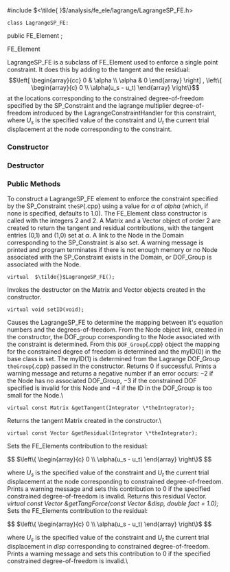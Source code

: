 \
#include $<\tilde{ }$/analysis/fe_ele/lagrange/LagrangeSP_FE.h$>$



```{.cpp}
class LagrangeSP_FE:
```
 public FE_Element ;


FE_Element


LagrangeSP_FE is a subclass of FE_Element used to enforce a single point
constraint. It does this by adding to the tangent and the residual:
$$\left[ \begin{array}{cc} 0 & \alpha \\ \alpha & 0 \end{array}
\right] ,
\left\{ \begin{array}{c} 0 \\ \alpha(u_s - u_t) \end{array} \right\}$$
at the locations corresponding to the constrained degree-of-freedom
specified by the SP_Constraint and the lagrange multiplier
degree-of-freedom introduced by the LagrangeConstraintHandler for this
constraint, where $U_s$ is the specified value of the constraint and
$U_t$ the current trial displacement at the node corresponding to the
constraint.
### Constructor

### Destructor

### Public Methods



To construct a LagrangeSP_FE element to enforce the constraint specified
by the SP_Constraint `theSP`{.cpp} using a value for $\alpha$ of *alpha*
(which, if none is specified, defaults to $1.0$). The FE_Element class
constructor is called with the integers $2$ and $2$. A Matrix and a
Vector object of order $2$ are created to return the tangent and
residual contributions, with the tangent entries (0,1) and (1,0) set at
$\alpha$. A link to the Node in the Domain corresponding to the
SP_Constraint is also set. A warning message is printed and program
terminates if there is not enough memory or no Node associated with the
SP_Constraint exists in the Domain, or DOF_Group is associated with the
Node.

```{.cpp}
virtual  $\tilde{}$LagrangeSP_FE();
```


Invokes the destructor on the Matrix and Vector objects created in the
constructor.

```{.cpp}
virtual void setID(void);
```


Causes the LagrangeSP_FE to determine the mapping between it's equation
numbers and the degrees-of-freedom. From the Node object link, created
in the constructor, the DOF_group corresponding to the Node associated
with the constraint is determined. From this `DOF_Group`{.cpp} object the
mapping for the constrained degree of freedom is determined and the
myID(0) in the base class is set. The myID(1) is determined from the
Lagrange DOF_Group `theGroup`{.cpp} passed in the constructor. Returns $0$ if
successful. Prints a warning message and returns a negative number if an
error occurs: $-2$ if the Node has no associated DOF_Group, $-3$ if the
constrained DOF specified is invalid for this Node and $-4$ if the ID in
the DOF_Group is too small for the Node.\

```{.cpp}
virtual const Matrix &getTangent(Integrator \*theIntegrator);
```


Returns the tangent Matrix created in the constructor.\

```{.cpp}
virtual const Vector &getResidual(Integrator \*theIntegrator);
```


Sets the FE_Elements contribution to the residual:

$$
$\left\{ \begin{array}{c} 0 \\ \alpha(u_s - u_t) \end{array} \right\}$
$$

where $U_s$ is the specified value of the constraint and $U_t$ the
current trial displacement at the node corresponding to constrained
degree-of-freedom. Prints a warning message and sets this contribution
to $0$ if the specified constrained degree-of-freedom is invalid.
Returns this residual Vector.\
*virtual const Vector &getTangForce(const Vector &disp, double fact =
1.0);* \
Sets the FE_Elements contribution to the residual:

$$
$\left\{ \begin{array}{c} 0 \\ \alpha(u_s - u_t) \end{array} \right\}$
$$

where $U_s$ is the specified value of the constraint and $U_t$ the
current trial displacement in *disp* corresponding to constrained
degree-of-freedom. Prints a warning message and sets this contribution
to $0$ if the specified constrained degree-of-freedom is invalid.\

